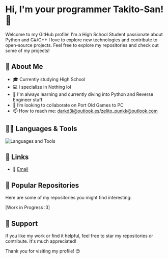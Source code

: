 # Hi, I'm your programmer Takito-San! 👋

Welcome to my GitHub profile! I'm a High School Student passionate about Python and C#/C++ I love to explore new technologies and contribute to open-source projects. Feel free to explore my repositories and check out some of my projects!

## 🚀 About Me

- 🎓 Currently studying High School
- 💻 I specialize in Nothing lol
- 🌱 I'm always learning and currently diving into Python and Reverse Engineer stuff
- 👯 I’m looking to collaborate on Port Old Games to PC
- 📫 How to reach me: darkd3i@outlook.es/zelito_punkk@outlook.com

## 🧑‍💻 Languages & Tools

![Languages and Tools](https://skillicons.dev/icons?i=python)
## 🔗 Links
- 📧 [Email](mailto:[zelito_punkk@outlook.com])

## 📂 Popular Repositories

Here are some of my repositories you might find interesting:

[Work in Progress :3]

## 🙏 Support

If you like my work or find it helpful, feel free to star my repositories or contribute. It's much appreciated!

Thank you for visiting my profile! 😊
